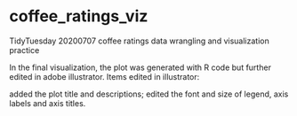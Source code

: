 # coffee_ratings_viz
TidyTuesday 20200707 coffee ratings data wrangling and visualization practice

In the final visualization, the plot was generated with R code but further edited in adobe illustrator. Items edited in illustrator:

added the plot title and descriptions; 
edited the font and size of legend, axis labels and axis titles.
